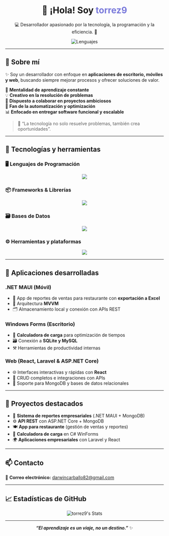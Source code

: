 <h1 align="center">👋 ¡Hola! Soy <span style="color:#7A7ADB;">torrez9</span></h1>
<p align="center">💻 Desarrollador apasionado por la tecnología, la programación y la eficiencia. 🚀</p>

<div align="center">
  <img src="https://skillicons.dev/icons?i=dotnet,cs,php,python,ts,js,cpp,bash,sql" alt="Lenguajes" />
</div>

---

## 🚀 Sobre mí

✨ Soy un desarrollador con enfoque en **aplicaciones de escritorio, móviles y web**, buscando siempre mejorar procesos y ofrecer soluciones de valor.

🧠 **Mentalidad de aprendizaje constante**  
💡 **Creativo en la resolución de problemas**  
🤝 **Dispuesto a colaborar en proyectos ambiciosos**  
🔧 **Fan de la automatización y optimización**  
📊 **Enfocado en entregar software funcional y escalable**

> 🎯 “La tecnología no solo resuelve problemas, también crea oportunidades”.

---

## 🧰 Tecnologías y herramientas

### 🖥️ Lenguajes de Programación

<div align="center">
  <img src="https://skillicons.dev/icons?i=cs,cpp,python,js,ts,php,bash,sql" />
</div>

### 📦 Frameworks & Librerías

<div align="center">
  <img src="https://skillicons.dev/icons?i=dotnet,react,laravel,django,nodejs,express,jquery,bootstrap" />
</div>

### 🗃️ Bases de Datos

<div align="center">
  <img src="https://skillicons.dev/icons?i=mysql,postgres,mongodb,sqlite" />
</div>

### ⚙️ Herramientas y plataformas

<div align="center">
  <img src="https://skillicons.dev/icons?i=github,docker,postman,html,css,linux" />
</div>

---

## 📱 Aplicaciones desarrolladas

### .NET MAUI (Móvil)
- 📲 App de reportes de ventas para restaurante con **exportación a Excel**
- 🧱 Arquitectura **MVVM**
- 🗂️ Almacenamiento local y conexión con APIs REST

### Windows Forms (Escritorio)
- 🧮 **Calculadora de carga** para optimización de tiempos
- 🗃️ Conexión a **SQLite y MySQL**
- ⚒️ Herramientas de productividad internas

### Web (React, Laravel & ASP.NET Core)
- 🌐 Interfaces interactivas y rápidas con **React**
- 🔄 CRUD completos e integraciones con APIs
- 💾 Soporte para MongoDB y bases de datos relacionales

---

## 🚩 Proyectos destacados

- 🧾 **Sistema de reportes empresariales** (.NET MAUI + MongoDB)
- ⚙️ **API REST** con ASP.NET Core + MongoDB
- 🍽️ **App para restaurante** (gestión de ventas y reportes)
- 🧮 **Calculadora de carga** en C# WinForms
- 🌍 **Aplicaciones empresariales** con Laravel y React

---

## 📫 Contacto

💌 **Correo electrónico:** [darwincarballo82@gmail.com](mailto:darwincarballo82@gmail.com)

---

## 📈 Estadísticas de GitHub

<div align="center">
  <img src="https://github-readme-stats.vercel.app/api?username=torrez9&show_icons=true&count_private=true&hide=prs&theme=tokyonight&border_radius=12&title_color=7A7ADB&icon_color=F8D866&text_color=C5C5C5&bg_color=0,000000,130F40" alt="torrez9's Stats"/>
</div>

---

<div align="center">
  <b><i>“El aprendizaje es un viaje, no un destino.”</i></b> ✨  
</div>
